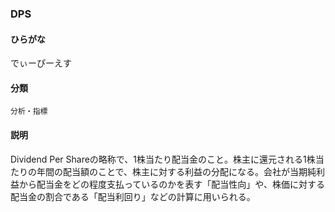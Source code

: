 <div style="display:none;">

## [あ行](securities-terms?id=あ行)
## [か行](securities-terms?id=か行)
## [さ行](securities-terms?id=さ行)
## [た行](securities-terms?id=た行)
## [な行](securities-terms?id=な行)
## [は行](securities-terms?id=は行)
## [ま行](securities-terms?id=ま行)
## [や行](securities-terms?id=や行)
## [ら行](securities-terms?id=ら行)
## [わ行](securities-terms?id=わ行)
## [英数字・記号](securities-terms?id=英数字・記号)

</div>

### DPS

#### ひらがな

でぃーぴーえす

#### 分類

`分析・指標`

#### 説明

Dividend Per Shareの略称で、1株当たり配当金のこと。株主に還元される1株当たりの年間の配当額のことで、株主に対する利益の分配になる。会社が当期純利益から配当金をどの程度支払っているのかを表す「配当性向」や、株価に対する配当金の割合である「配当利回り」などの計算に用いられる。

